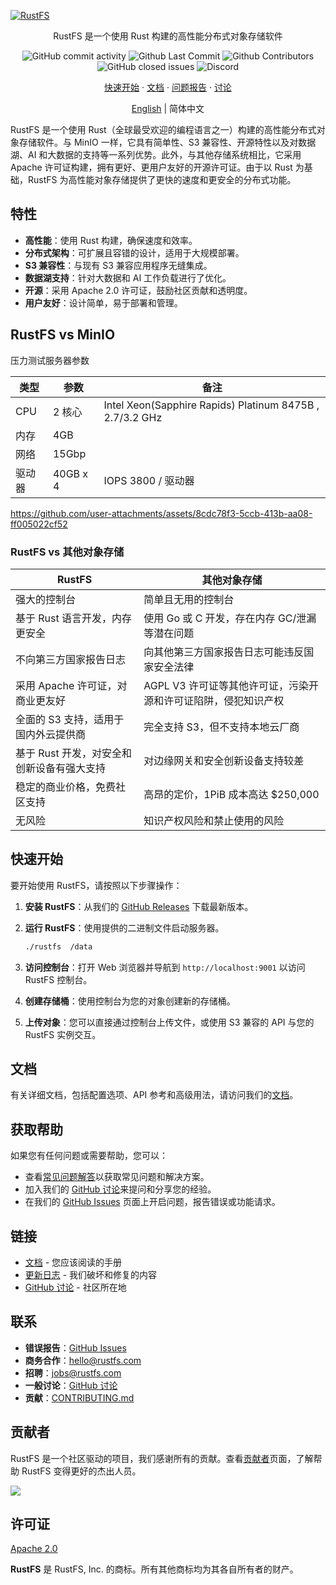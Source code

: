 [![RustFS](https://github.com/user-attachments/assets/547d72f7-d1f4-4763-b9a8-6040bad9251a)](https://rustfs.com)

<p align="center">RustFS 是一个使用 Rust 构建的高性能分布式对象存储软件</p >

<p align="center">
  <!-- ALL-CONTRIBUTORS-BADGE:START - Do not remove or modify this section -->
  <img alt="GitHub commit activity" src="https://img.shields.io/github/commit-activity/m/rustfs/rustfs"/>
  <img alt="Github Last Commit" src="https://img.shields.io/github/last-commit/rustfs/rustfs"/>
  <img alt="Github Contributors" src="https://img.shields.io/github/contributors/rustfs/rustfs"/>
  <img alt="GitHub closed issues" src="https://img.shields.io/github/issues-closed/rustfs/rustfs"/>
  <img alt="Discord" src="https://img.shields.io/discord/1107178041848909847?label=discord"/>
</p >

<p align="center">
  <a href=" ">快速开始</a >
  · <a href="https://docs.rustfs.com">文档</a >
  · <a href="https://github.com/rustfs/rustfs/issues">问题报告</a >
  · <a href="https://github.com/rustfs/rustfs/discussions">讨论</a >
</p >

<p align="center">
<a href="https://github.com/rustfs/rustfs/blob/main/README.md">English</a > | 简体中文
</p >

RustFS 是一个使用 Rust（全球最受欢迎的编程语言之一）构建的高性能分布式对象存储软件。与 MinIO 一样，它具有简单性、S3 兼容性、开源特性以及对数据湖、AI 和大数据的支持等一系列优势。此外，与其他存储系统相比，它采用 Apache 许可证构建，拥有更好、更用户友好的开源许可证。由于以 Rust 为基础，RustFS 为高性能对象存储提供了更快的速度和更安全的分布式功能。

## 特性

- **高性能**：使用 Rust 构建，确保速度和效率。
- **分布式架构**：可扩展且容错的设计，适用于大规模部署。
- **S3 兼容性**：与现有 S3 兼容应用程序无缝集成。
- **数据湖支持**：针对大数据和 AI 工作负载进行了优化。
- **开源**：采用 Apache 2.0 许可证，鼓励社区贡献和透明度。
- **用户友好**：设计简单，易于部署和管理。

## RustFS vs MinIO

压力测试服务器参数

|  类型  |  参数   | 备注 |
| - | - | - |
|CPU | 2 核心 | Intel Xeon(Sapphire Rapids) Platinum 8475B , 2.7/3.2 GHz|   |
|内存| 4GB |     |
|网络 | 15Gbp |      |
|驱动器  | 40GB x 4 |   IOPS 3800 / 驱动器 |

<https://github.com/user-attachments/assets/8cdc78f3-5ccb-413b-aa08-ff005022cf52>

### RustFS vs 其他对象存储

| RustFS | 其他对象存储|
| - | - |
| 强大的控制台 | 简单且无用的控制台 |
| 基于 Rust 语言开发，内存更安全 | 使用 Go 或 C 开发，存在内存 GC/泄漏等潜在问题 |
| 不向第三方国家报告日志  | 向其他第三方国家报告日志可能违反国家安全法律 |
| 采用 Apache 许可证，对商业更友好  | AGPL V3 许可证等其他许可证，污染开源和许可证陷阱，侵犯知识产权 |
| 全面的 S3 支持，适用于国内外云提供商  | 完全支持 S3，但不支持本地云厂商 |
| 基于 Rust 开发，对安全和创新设备有强大支持  | 对边缘网关和安全创新设备支持较差|
| 稳定的商业价格，免费社区支持 | 高昂的定价，1PiB 成本高达 $250,000 |
| 无风险 | 知识产权风险和禁止使用的风险 |

## 快速开始

要开始使用 RustFS，请按照以下步骤操作：

1. **安装 RustFS**：从我们的 [GitHub Releases](https://github.com/rustfs/rustfs/releases) 下载最新版本。
2. **运行 RustFS**：使用提供的二进制文件启动服务器。

   ```bash
   ./rustfs  /data
   ```

3. **访问控制台**：打开 Web 浏览器并导航到 `http://localhost:9001` 以访问 RustFS 控制台。
4. **创建存储桶**：使用控制台为您的对象创建新的存储桶。
5. **上传对象**：您可以直接通过控制台上传文件，或使用 S3 兼容的 API 与您的 RustFS 实例交互。

## 文档

有关详细文档，包括配置选项、API 参考和高级用法，请访问我们的[文档](https://docs.rustfs.com)。

## 获取帮助

如果您有任何问题或需要帮助，您可以：

- 查看[常见问题解答](https://docs.rustfs.com/faq)以获取常见问题和解决方案。
- 加入我们的 [GitHub 讨论](https://github.com/rustfs/rustfs/discussions)来提问和分享您的经验。
- 在我们的 [GitHub Issues](https://github.com/rustfs/rustfs/issues) 页面上开启问题，报告错误或功能请求。

## 链接

- [文档](https://docs.rustfs.com) - 您应该阅读的手册
- [更新日志](https://docs.rustfs.com/changelog) - 我们破坏和修复的内容
- [GitHub 讨论](https://github.com/rustfs/rustfs/discussions) - 社区所在地

## 联系

- **错误报告**：[GitHub Issues](https://github.com/rustfs/rustfs/issues)
- **商务合作**：<hello@rustfs.com>
- **招聘**：<jobs@rustfs.com>
- **一般讨论**：[GitHub 讨论](https://github.com/rustfs/rustfs/discussions)
- **贡献**：[CONTRIBUTING.md](CONTRIBUTING.md)

## 贡献者

RustFS 是一个社区驱动的项目，我们感谢所有的贡献。查看[贡献者](https://github.com/rustfs/rustfs/graphs/contributors)页面，了解帮助 RustFS 变得更好的杰出人员。

<a href="https://github.com/rustfs/rustfs/graphs/contributors">
  <img src="https://contrib.rocks/image?repo=rustfs/rustfs" />
</a >

## 许可证

[Apache 2.0](https://opensource.org/licenses/Apache-2.0)

**RustFS** 是 RustFS, Inc. 的商标。所有其他商标均为其各自所有者的财产。
